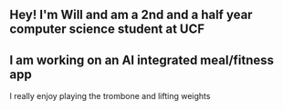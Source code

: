 Hey! I'm Will and am a 2nd and a half year computer science student at UCF
----------------------------------------------------------------------------
I am working on an AI integrated meal/fitness app 
----------------------------------------------------------------------------
I really enjoy playing the trombone and lifting weights

<!--
**Willd231/Willd231** is a ✨ _special_ ✨ repository because its `README.md` (this file) appears on your GitHub profile.

Here are some ideas to get you started:

- 🔭 I’m currently working on ...
- 🌱 I’m currently learning ...
- 👯 I’m looking to collaborate on ...
- 🤔 I’m looking for help with ...
- 💬 Ask me about ...
- 📫 How to reach me: ...
- 😄 Pronouns: ...
- ⚡ Fun fact: ...
-->
